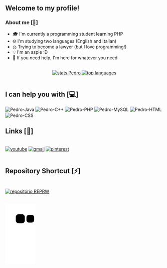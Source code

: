 ## Welcome to my profile!

### About me [📜]

- 🎓 I'm currently a programming student learning PHP
- 🌐 I'm studying two languages (English and Italian)
- ⚖️ Trying to become a lawyer (but I love programming!)
- 💡 I'm an aspie :D
- 💜 If you need help, I'm here for whatever you need

<br>

<div align="center">

  <a href="https://github-readme-stats.vercel.app/api?username=pedrocondottiero&show_icons=true&count_private=true&locale=pt-BR&theme=outrun">
        <img alt="stats Pedro" height="200" width="400" src="https://github-readme-stats.vercel.app/api?username=pedrocondottiero&show_icons=true&count_private=true&locale=pt-BR&theme=outrun"/>
</a>
    <a href="https://github-readme-stats.vercel.app/api/top-langs/?username=pedrocondottiero&layout=compact&locale=pt-BR&count_private=true&theme=outrun">
        <img alt="top languages" height="200" width="400" src="https://github-readme-stats.vercel.app/api/top-langs/?username=pedrocondottiero&layout=compact&locale=pt-BR&count_private=true&theme=outrun"/></a>


</div>

<div style="display: inline_block"><br>

  ## I can help you with [💻]
  
  <img align="center" alt="Pedro-Java" src="https://img.shields.io/badge/Java-ED8B00?style=for-the-badge&logo=java&logoColor=white">
  
  <img align="center" alt="Pedro-C++" src="https://img.shields.io/badge/C%2B%2B-00599C?style=for-the-badge&logo=c%2B%2B&logoColor=white">

  <img align="center" alt="Pedro-PHP" src="https://img.shields.io/badge/PHP-777BB4?style=for-the-badge&logo=php&logoColor=white">
  
  <img align="center" alt="Pedro-MySQL" src="https://img.shields.io/badge/MySQL-00000F?style=for-the-badge&logo=mysql&logoColor=white">

  <img align="center" alt="Pedro-HTML" src="https://img.shields.io/badge/HTML-239120?style=for-the-badge&logo=html5&logoColor=white">

  <img align="center" alt="Pedro-CSS" src="https://img.shields.io/badge/CSS-239120?&style=for-the-badge&logo=css3&logoColor=white">

<br>

</div>

  ## Links [📌]

<div style="display: inline_block"><br>

  <a href="https://youtube.com/channel/UCW7e9_m5si8pB_GC6xx2EfQ" target="_blank">
    <img align="center" alt="youtube" src="https://img.shields.io/badge/YouTube-FF0000?style=for-the-badge&logo=youtube&logoColor=white" target="_blank"></a>

   <a href ="mailto: pedrovilelabenedito22@gmail.com">
     <img align="center" alt="gmail" src="https://img.shields.io/badge/Gmail-D14836?style=for-the-badge&logo=gmail&logoColor=white" target="_blank"></a>

  <a href="https://pin.it/3XdAcBm">
    <img align="center" alt="pinterest" src="https://aleen42.github.io/badges/src/pinterest.svg" target="_blank"></a>

</div>
 
<br>

 ## Repository Shortcut [⚡]
  
<div style="display: inline_block"><br>
  
 <a href="https://github.com/pedrocondottiero/reprw">
   <img align="center" alt="repositório REPRW" height="135" src="https://github-readme-stats.vercel.app/api/pin/?username=pedrocondottiero&repo=reprw&theme=outrun"/></a>

  </div> <br>
    
  ![Snake animation](https://github.com/rafaballerini/rafaballerini/blob/output/github-contribution-grid-snake.svg)

</div>
